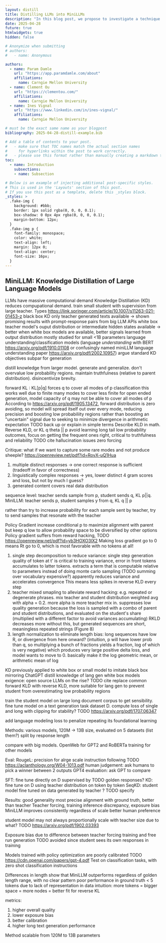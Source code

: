 ```yaml
---
layout: distill
title: Distilling LLMs into MiniLLMs
description: "In this blog post, we propose to investigate a technique to distill LLMs into smaller models. Relying on the paper <em>MiniLLM: Knowledge Distillation of Large Language Models</em>, published in March 2024 by Yuxian Gu et al., we summarize and discuss its key findings. We supplement their work by reproducing their results and explore its generalizability."
date: 2025-04-28
future: true
htmlwidgets: true
hidden: false

# Anonymize when submitting
# authors:
#   - name: Anonymous

authors:
  - name: Param Damle
    url: "https://app.paramdamle.com/about"
    affiliations:
      name: Carngie Mellon University
  - name: Clement Ou
    url: "https://clementou.com/"
    affiliations:
      name: Carngie Mellon University
  - name: Ines Vignal
    url: "https://www.linkedin.com/in/ines-vignal/"
    affiliations:
      name: Carngie Mellon University

# must be the exact same name as your blogpost
bibliography: 2025-04-28-distill-example.bib  

# Add a table of contents to your post.
#   - make sure that TOC names match the actual section names
#     for hyperlinks within the post to work correctly. 
#   - please use this format rather than manually creating a markdown table of contents.
toc:
  - name: Introduction
    subsections:
    - name: Subsection

# Below is an example of injecting additional post-specific styles.
# This is used in the 'Layouts' section of this post.
# If you use this post as a template, delete this _styles block.
_styles: >
  .fake-img {
    background: #bbb;
    border: 1px solid rgba(0, 0, 0, 0.1);
    box-shadow: 0 0px 4px rgba(0, 0, 0, 0.1);
    margin-bottom: 12px;
  }
  .fake-img p {
    font-family: monospace;
    color: white;
    text-align: left;
    margin: 12px 0;
    text-align: center;
    font-size: 16px;
  }
---
```


## MiniLLM: Knowledge Distillation of Large Language Models

LLMs have massive computational demand
Knowledge Distillation (KD) reduces compupational demand. train small student with supervision from large teacher.
Types https://link.springer.com/article/10.1007/s11263-021-01453-z
  black box KD only teacher generated texts available -> shown promising results with prompt-response pairs from big LLM APIs
  white box teacher model's ouput distribution or intermediate hidden states available -> better when white box models are available, better signals learned from output distribution
    mostly studied for small  <1B parameters language understanding/classification models (language _understanding_ with BERT https://arxiv.org/pdf/1910.01108 or confusingly named miniLLM language understanding paper https://arxiv.org/pdf/2002.10957)
    argue standard KD objectives subpar for generation

distill knowledge from larger model. generate and generalize. don't overvalue low probability regions. maintain truthfulness (relative to parent distribution). disincentivize brevity.

forward KL : KL[p|q] forces q to cover all modes of p
classification this works well due to finite many modes to cover
less finite for open ended generation, model capacity of q may not be able to cover all modes of p
According to https://arxiv.org/pdf/1905.13472, forward distribution is zero avoiding, so model will spread itself out over every mode, reducing precision and boosting low probabiliity regions rather than boosting an "uncertain" signal due to seeking to minimize divergence in arithmetic expectation TODO back up or explain in simple terms
Describe KLD in math.
Reverse KLD, or KL q theta || p 
avoid learning long tail low probability outcomes, focus on getting the frequent ones right, critical to truthfulness and reliability TODO cite hallucination issues
zero forcing

Critique: what if we want to capture some rare modes and not produce sheeple? https://openreview.net/pdf?id=RovX-uQ1Hua
1. multiple distinct responses -> one correct response is sufficient (tradeoff in favor of correctness)
2. linguistically complex responses -> yes, lower distinct 4 gram scores and loss, but not by much I guess?
3. generated content covers real data distribution

sequence level: teacher sends sample from p, student sends q, KL p||q. MinILLM: teacher sends p, student samples y from q, KL q || p

rather than try to increase probability for each sample sent by teacher, try to send samples that resonate with the teacher

Policy Gradient
increase conditional p to maximize alignment with parent but keep q low to allow probability space to be diversified by other options
Policy gradient suffers from reward hacking, TODO https://openreview.net/pdf?id=yb3HOXO3lX2
Making loss gradient go to 0 means Rt go to 0, which is most favorable with no tokens at all!

1. single step decomposition to reduce variance: single step generation quality of token at t' is critical to training variance, error in front tokens accumulates to latter tokens. extracts a term that is computable relative to parameters instead of doing monte carlo sampling (TODO summing over vocabulary expensive?) apparently reduces variance and accelerates convergence
This means less spikes in reverse KLD every step
2. teacher mixed smapling to alleviate reward hacking: e.g. repeated or degenerate phrases. mix teacher and student distribution weighted avg with alpha = 0.2. more alpha is more teacher mix in. suppresses low quality generation because the loss is sampled with a combo of parent and student distributions, and evaluated on the student's share (multiplied with a different factor to avoid variances accumulating)
RKLD decreases more without this, but generated sequences are short, meaningless repeated strings (Figure 8)
3. length normalization to eliminate length bias: long sequences have low R, or divergence from here onward? (intuition, p will have lower prob than q, so multiplying a bunch of fractions yields a fraction, log of which is very negative) which produces very large positive delta loss, and model wants to move to 0. basically make it the log geometric mean, or arithmetic mean of log

KD previously applied to white box or small model to imitate black box mirroring ChatGPT
distill knowledge of lang gen white box models
exigence: open source LLMs on the rise? TODO cite
replace common forward KLD with reverse KLD, more suitable for lang gen to prevent student from overestimating low probability regions

train the student model on large long document corpus to get sensibility. fine tune model on a text generation task dataset D. compute loss of single and long with clipping for stability? TODO https://arxiv.org/pdf/1707.06347

add language modeling loss to penalize repeating its foundational learning

Methods: various models, 120M -> 13B size, evaluated on 5 datasets (list them?) split by response length

compare with big models. OpenWeb for GPT2 and RoBERTa training for other models

Eval:
RougeL: precision for alrge scale instruction following TODO https://aclanthology.org/W04-1013.pdf
human judgement: ask humans to pick a winner between 2 outputs
GPT4 evaluation: ask GPT to compare

SFT: fine tune directly on D supervised by TODO golden responses?
KD: fine tune on D using teacher distribution on token by token
SeqKD: student model fine tuned on data generated by teacher ? TODO specify

Results: good generality
most precise alignment with ground truth, better than teacher
Teacher forcing, training inference discrepancy, exposure bias
MiniLLM improves consistently regardless of scale
better human preference

student model may not always proportionally scale with teacher size due to what? TODO https://arxiv.org/pdf/1902.03393

Exposure bias due to difference between teacher forcing training and free run generation TODO 
avoided since student sees its own responses in training

Models trained with policy optimization are poorly calibrated TODO https://cdn.openai.com/papers/gpt-4.pdf
Test on classification tasks, with zero shot classification instructions

Differences in length show that MiniLLM outperforms regardless of golden length range, with no clear pattern
poor performance in ground truth < 5 tokens due to lack of representation in data
intuition: more tokens = bigger space = more nodes = better fit for reverse KL


metrics:
1. higher overall quality
2. lower exposure bias
3. better calibration
4. higher long text generation performance

Method scalable from 120M to 13B parameters